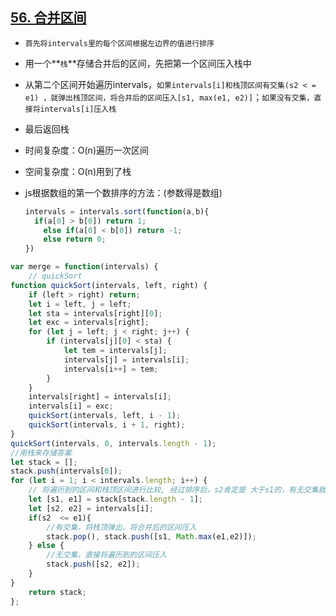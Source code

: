 ## [56. 合并区间](https://leetcode-cn.com/problems/merge-intervals/)

- `首先将intervals里的每个区间根据左边界的值进行排序`

- 用一个**`栈`**存储合并后的区间，先把第一个区间压入栈中

- 从第二个区间开始遍历intervals，`如果intervals[i]和栈顶区间有交集(s2 < = e1) ，就弹出栈顶区间，将合并后的区间压入[s1, max(e1, e2)]`；`如果没有交集，直接将intervals[i]压入栈`

- 最后返回栈

- 时间复杂度：O(n)遍历一次区间

- 空间复杂度：O(n)用到了栈

- js根据数组的第一个数排序的方法：(参数得是数组)

  ```javascript
  intervals = intervals.sort(function(a,b){
  	if(a[0] > b[0]) return 1;
      else if(a[0] < b[0]) return -1;
      else return 0;
  })
  ```

  

``` javascript
var merge = function(intervals) {
    // quickSort
function quickSort(intervals, left, right) {
    if (left > right) return;
    let i = left, j = left;
    let sta = intervals[right][0];
    let exc = intervals[right];
    for (let j = left; j < right; j++) {
        if (intervals[j][0] < sta) {
            let tem = intervals[j];
            intervals[j] = intervals[i];
            intervals[i++] = tem;
        }
    }
    intervals[right] = intervals[i];
    intervals[i] = exc;
    quickSort(intervals, left, i - 1);
    quickSort(intervals, i + 1, right);
}
quickSort(intervals, 0, intervals.length - 1);
//用栈来存储答案
let stack = [];
stack.push(intervals[0]);
for (let i = 1; i < intervals.length; i++) {
    // 将遍历到的区间和栈顶区间进行比较, 经过排序后，s2肯定是 大于s1的，有无交集就看s2是否小于e1；
    let [s1, e1] = stack[stack.length - 1];
    let [s2, e2] = intervals[i];
    if(s2  <= e1){
        //有交集，将栈顶弹出，将合并后的区间压入
        stack.pop(), stack.push([s1, Math.max(e1,e2)]);
    } else {
        //无交集，直接将遍历到的区间压入
        stack.push([s2, e2]);
    }
}
    return stack;
};
```

